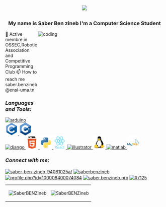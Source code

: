<h1 align="center">
  <a href="https://git.io/typing-svg"><img src="https://readme-typing-svg.herokuapp.com/?lines=Hello,+There!+👋;This+is+Saber+Ben+zineb;!&center=true&size=30">
  </a>
</h1>
<h5 align="center">
<h3 align="center">My name is Saber Ben zineb I'm a Computer Science Student </h3>
<img align="right" alt="coding" width="400" height="300" src="https://www.web24zone.com/wp-content/uploads/2022/09/2c778e_89d09c380b7b4a09bcdbcb329c4734b3_mv2.gif">
📄 Active membre in OSSEC,Robotic Association and Competitive Programming Club
📫 How to reach me saber.benzineb@ensi-uma.tn
<h3 align="left"><i>Languages and Tools:</i></h3>
  <p align="left"> <a href="https://www.arduino.cc/" target="_blank" rel="noreferrer"> <img src="https://cdn.worldvectorlogo.com/logos/arduino-1.svg" alt="arduino" width="40" height="40"/> </a>
  <a href="https://www.cprogramming.com/" target="_blank" rel="noreferrer"> <img src="https://raw.githubusercontent.com/devicons/devicon/master/icons/c/c-original.svg" alt="c" width="40" height="40"/> </a> 
  <a href="https://www.w3schools.com/cpp/" target="_blank" rel="noreferrer"> <img src="https://raw.githubusercontent.com/devicons/devicon/master/icons/cplusplus/cplusplus-original.svg" alt="cplusplus" width="40" height="40"/> </a> 
  <a href="https://www.djangoproject.com/" target="_blank" rel="noreferrer"> <img src="https://cdn.worldvectorlogo.com/logos/django.svg" alt="django" width="40" height="40"/> </a>
  <a href="https://www.w3.org/html/" target="_blank" rel="noreferrer"> <img src="https://raw.githubusercontent.com/devicons/devicon/master/icons/html5/html5-original-wordmark.svg" alt="html5" width="40" height="40"/> </a>
  <a href="https://www.python.org" target="_blank" rel="noreferrer"> <img src="https://raw.githubusercontent.com/devicons/devicon/master/icons/python/python-original.svg" alt="python" width="40" height="40"/> </a>
  <a href="https://reactjs.org/" target="_blank" rel="noreferrer"> <img src="https://raw.githubusercontent.com/devicons/devicon/master/icons/react/react-original-wordmark.svg" alt="react" width="40" height="40"/> </a>
  <a href="https://www.adobe.com/in/products/illustrator.html" target="_blank" rel="noreferrer"> <img src="https://www.vectorlogo.zone/logos/adobe_illustrator/adobe_illustrator-icon.svg" alt="illustrator" width="40" height="40"/> </a> 
  <a href="https://www.linux.org/" target="_blank" rel="noreferrer"> <img src="https://raw.githubusercontent.com/devicons/devicon/master/icons/linux/linux-original.svg" alt="linux" width="40" height="40"/> </a>
  <a href="https://www.mathworks.com/" target="_blank" rel="noreferrer"> <img src="https://upload.wikimedia.org/wikipedia/commons/2/21/Matlab_Logo.png" alt="matlab" width="40" height="40"/> </a>
  <a href="https://www.mysql.com/" target="_blank" rel="noreferrer"> <img src="https://raw.githubusercontent.com/devicons/devicon/master/icons/mysql/mysql-original-wordmark.svg" alt="mysql" width="40" height="40"/> </a>
<h3 align="left"><i>Connect with me:</i></h3>
<p align="left">
<a href="https://www.linkedin.com/in/saber-ben-zineb-94061025a/" target="blank"><img align="center" src="https://raw.githubusercontent.com/rahuldkjain/github-profile-readme-generator/master/src/images/icons/Social/linked-in-alt.svg" alt="saber-ben-zineb-94061025a/" height="30" width="40" /></a>
<a href="https://www.kaggle.com/saberbenzineb" target="blank"><img align="center" src="https://raw.githubusercontent.com/rahuldkjain/github-profile-readme-generator/master/src/images/icons/Social/kaggle.svg" alt="saberbenzineb" height="30" width="40" /></a>
<a href="https://www.facebook.com/profile.php?id=100008400074084" target="blank"><img align="center" src="https://raw.githubusercontent.com/rahuldkjain/github-profile-readme-generator/master/src/images/icons/Social/facebook.svg" alt="profile.php?id=100008400074084" height="30" width="40" /></a>
<a href="https://codeforces.com/profile/saber.benzineb.pro" target="blank"><img align="center" src="https://raw.githubusercontent.com/rahuldkjain/github-profile-readme-generator/master/src/images/icons/Social/codeforces.svg" alt="saber.benzineb.pro" height="30" width="40" /></a>
<a href="https://discord.gg/#7125" target="blank"><img align="center" src="https://raw.githubusercontent.com/rahuldkjain/github-profile-readme-generator/master/src/images/icons/Social/discord.svg" alt="#7125" height="30" width="40" /></a>
</p>
<table>
<tr>
 <td><p>&nbsp;<img align="center" src="https://github-readme-stats.vercel.app/api?username=SaberBENZineb&show_icons=true&locale=en" alt="SaberBENZineb" /></p></td>
 <td><p><img align="center" src="https://github-readme-streak-stats.herokuapp.com/?user=SaberBENZineb&" alt="SaberBENZineb" /></p></td>
</tr>
<table>
